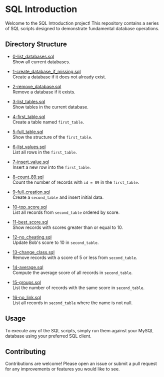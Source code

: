 # SQL Introduction

Welcome to the SQL Introduction project! This repository contains a series of SQL scripts designed to demonstrate fundamental database operations.

## Directory Structure

- [0-list_databases.sql](0-list_databases.sql)  
  Show all current databases.

- [1-create_database_if_missing.sql](1-create_database_if_missing.sql)  
  Create a database if it does not already exist.

- [2-remove_database.sql](2-remove_database.sql)  
  Remove a database if it exists.

- [3-list_tables.sql](3-list_tables.sql)  
  Show tables in the current database.

- [4-first_table.sql](4-first_table.sql)  
  Create a table named `first_table`.

- [5-full_table.sql](5-full_table.sql)  
  Show the structure of the `first_table`.

- [6-list_values.sql](6-list_values.sql)  
  List all rows in the `first_table`.

- [7-insert_value.sql](7-insert_value.sql)  
  Insert a new row into the `first_table`.

- [8-count_89.sql](8-count_89.sql)  
  Count the number of records with `id = 89` in the `first_table`.

- [9-full_creation.sql](9-full_creation.sql)  
  Create a `second_table` and insert initial data.

- [10-top_score.sql](10-top_score.sql)  
  List all records from `second_table` ordered by score.

- [11-best_score.sql](11-best_score.sql)  
  Show records with scores greater than or equal to 10.

- [12-no_cheating.sql](12-no_cheating.sql)  
  Update Bob's score to 10 in `second_table`.

- [13-change_class.sql](13-change_class.sql)  
  Remove records with a score of 5 or less from `second_table`.

- [14-average.sql](14-average.sql)  
  Compute the average score of all records in `second_table`.

- [15-groups.sql](15-groups.sql)  
  List the number of records with the same score in `second_table`.

- [16-no_link.sql](16-no_link.sql)  
  List all records in `second_table` where the name is not null.

## Usage

To execute any of the SQL scripts, simply run them against your MySQL database using your preferred SQL client.

## Contributing

Contributions are welcome! Please open an issue or submit a pull request for any improvements or features you would like to see.